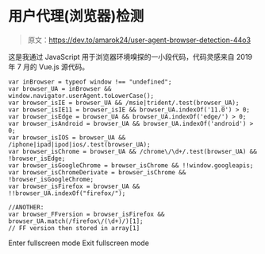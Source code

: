 # 用户代理(浏览器)检测

> 原文：<https://dev.to/amarok24/user-agent-browser-detection-44o3>

这是我通过 JavaScript 用于浏览器环境嗅探的一小段代码，代码灵感来自 2019 年 7 月的 Vue.js 源代码。

```
var inBrowser = typeof window !== "undefined";
var browser_UA = inBrowser && window.navigator.userAgent.toLowerCase();
var browser_isIE = browser_UA && /msie|trident/.test(browser_UA);
var browser_isIE11 = browser_isIE && browser_UA.indexOf('11.0') > 0;
var browser_isEdge = browser_UA && browser_UA.indexOf('edge/') > 0;
var browser_isAndroid = browser_UA && browser_UA.indexOf('android') > 0;
var browser_isIOS = browser_UA && /iphone|ipad|ipod|ios/.test(browser_UA);
var browser_isChrome = browser_UA && /chrome\/\d+/.test(browser_UA) && !browser_isEdge;
var browser_isGoogleChrome = browser_isChrome && !!window.googleapis;
var browser_isChromeDerivate = browser_isChrome && !browser_isGoogleChrome;
var browser_isFirefox = browser_UA && !!browser_UA.indexOf("firefox/");

//ANOTHER:
var browser_FFversion = browser_isFirefox && browser_UA.match(/firefox\/(\d+)/)[1];
// FF version then stored in array[1] 
```

Enter fullscreen mode Exit fullscreen mode